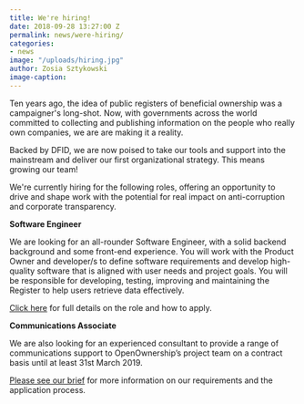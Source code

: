 ```yaml
---
title: We're hiring!
date: 2018-09-28 13:27:00 Z
permalink: news/were-hiring/
categories:
- news
image: "/uploads/hiring.jpg"
author: Zosia Sztykowski
image-caption: 
---
```


Ten years ago, the idea of public registers of beneficial ownership was a campaigner's long-shot. Now, with governments across the world committed to collecting and publishing information on the people who really own companies, we are are making it a reality.

Backed by DFID, we are now poised to take our tools and support into the mainstream and deliver our first organizational strategy. This means growing our team!

We're currently hiring for the following roles, offering an opportunity to drive and shape work with the potential for real impact on anti-corruption and corporate transparency.

**Software Engineer**

We are looking for an all-rounder Software Engineer, with a solid backend background and some front-end experience. You will work with the Product Owner and developer/s to define software requirements and develop high-quality software that is aligned with user needs and project goals. You will be responsible for developing, testing, improving and maintaining the Register to help users retrieve data effectively.

[Click here](https://docs.google.com/document/d/1UULjbrOf1HR509NuIJQP3MWAolJ98DBWntwDZx05JG0/edit?usp=sharing) for full details on the role and how to apply.

**Communications Associate**

We are also looking for an experienced consultant to provide a range of communications support to OpenOwnership’s project team on a contract basis until at least 31st March 2019.

[Please see our brief](https://docs.google.com/document/d/1G53u30gb3YZYSubh7Bmik84MBMeveCgbILem-ZyZccM/edit?usp=sharing) for more information on our requirements and the application process.
